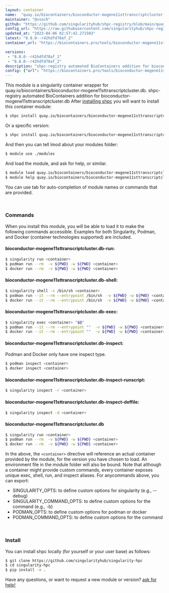 ```yaml
---
layout: container
name:  "quay.io/biocontainers/bioconductor-mogene11sttranscriptcluster.db"
maintainer: "@vsoch"
github: "https://github.com/singularityhub/shpc-registry/blob/main/quay.io/biocontainers/bioconductor-mogene11sttranscriptcluster.db/container.yaml"
config_url: "https://raw.githubusercontent.com/singularityhub/shpc-registry/main/quay.io/biocontainers/bioconductor-mogene11sttranscriptcluster.db/container.yaml"
updated_at: "2023-04-06 02:57:42.271503"
latest: "8.8.0--r42hdfd78af_2"
container_url: "https://biocontainers.pro/tools/bioconductor-mogene11sttranscriptcluster.db"

versions:
 - "8.8.0--r41hdfd78af_1"
 - "8.8.0--r42hdfd78af_2"
description: "shpc-registry automated BioContainers addition for bioconductor-mogene11sttranscriptcluster.db"
config: {"url": "https://biocontainers.pro/tools/bioconductor-mogene11sttranscriptcluster.db", "maintainer": "@vsoch", "description": "shpc-registry automated BioContainers addition for bioconductor-mogene11sttranscriptcluster.db", "latest": {"8.8.0--r42hdfd78af_2": "sha256:a013c75ff4de4a44ebdfb6773bd57d9e103c6e62b10513e1b302e7f4c3855a4a"}, "tags": {"8.8.0--r41hdfd78af_1": "sha256:66989358ba2576555c1ba9961f4cd54db1dd4625f3ee850fcec03f10f95dd3d6", "8.8.0--r42hdfd78af_2": "sha256:a013c75ff4de4a44ebdfb6773bd57d9e103c6e62b10513e1b302e7f4c3855a4a"}, "docker": "quay.io/biocontainers/bioconductor-mogene11sttranscriptcluster.db"}
---
```


This module is a singularity container wrapper for quay.io/biocontainers/bioconductor-mogene11sttranscriptcluster.db.
shpc-registry automated BioContainers addition for bioconductor-mogene11sttranscriptcluster.db
After [installing shpc](#install) you will want to install this container module:


```bash
$ shpc install quay.io/biocontainers/bioconductor-mogene11sttranscriptcluster.db
```

Or a specific version:

```bash
$ shpc install quay.io/biocontainers/bioconductor-mogene11sttranscriptcluster.db:8.8.0--r42hdfd78af_2
```

And then you can tell lmod about your modules folder:

```bash
$ module use ./modules
```

And load the module, and ask for help, or similar.

```bash
$ module load quay.io/biocontainers/bioconductor-mogene11sttranscriptcluster.db/8.8.0--r42hdfd78af_2
$ module help quay.io/biocontainers/bioconductor-mogene11sttranscriptcluster.db/8.8.0--r42hdfd78af_2
```

You can use tab for auto-completion of module names or commands that are provided.

<br>

### Commands

When you install this module, you will be able to load it to make the following commands accessible.
Examples for both Singularity, Podman, and Docker (container technologies supported) are included.

#### bioconductor-mogene11sttranscriptcluster.db-run:

```bash
$ singularity run <container>
$ podman run --rm  -v ${PWD} -w ${PWD} <container>
$ docker run --rm  -v ${PWD} -w ${PWD} <container>
```

#### bioconductor-mogene11sttranscriptcluster.db-shell:

```bash
$ singularity shell -s /bin/sh <container>
$ podman run --it --rm --entrypoint /bin/sh  -v ${PWD} -w ${PWD} <container>
$ docker run --it --rm --entrypoint /bin/sh  -v ${PWD} -w ${PWD} <container>
```

#### bioconductor-mogene11sttranscriptcluster.db-exec:

```bash
$ singularity exec <container> "$@"
$ podman run --it --rm --entrypoint ""  -v ${PWD} -w ${PWD} <container> "$@"
$ docker run --it --rm --entrypoint ""  -v ${PWD} -w ${PWD} <container> "$@"
```

#### bioconductor-mogene11sttranscriptcluster.db-inspect:

Podman and Docker only have one inspect type.

```bash
$ podman inspect <container>
$ docker inspect <container>
```

#### bioconductor-mogene11sttranscriptcluster.db-inspect-runscript:

```bash
$ singularity inspect -r <container>
```

#### bioconductor-mogene11sttranscriptcluster.db-inspect-deffile:

```bash
$ singularity inspect -d <container>
```



#### bioconductor-mogene11sttranscriptcluster.db

```bash
$ singularity run <container>
$ podman run --rm  -v ${PWD} -w ${PWD} <container>
$ docker run --rm  -v ${PWD} -w ${PWD} <container>
```


In the above, the `<container>` directive will reference an actual container provided
by the module, for the version you have chosen to load. An environment file in the
module folder will also be bound. Note that although a container
might provide custom commands, every container exposes unique exec, shell, run, and
inspect aliases. For anycommands above, you can export:

 - SINGULARITY_OPTS: to define custom options for singularity (e.g., --debug)
 - SINGULARITY_COMMAND_OPTS: to define custom options for the command (e.g., -b)
 - PODMAN_OPTS: to define custom options for podman or docker
 - PODMAN_COMMAND_OPTS: to define custom options for the command

<br>

### Install

You can install shpc locally (for yourself or your user base) as follows:

```bash
$ git clone https://github.com/singularityhub/singularity-hpc
$ cd singularity-hpc
$ pip install -e .
```

Have any questions, or want to request a new module or version? [ask for help!](https://github.com/singularityhub/singularity-hpc/issues)